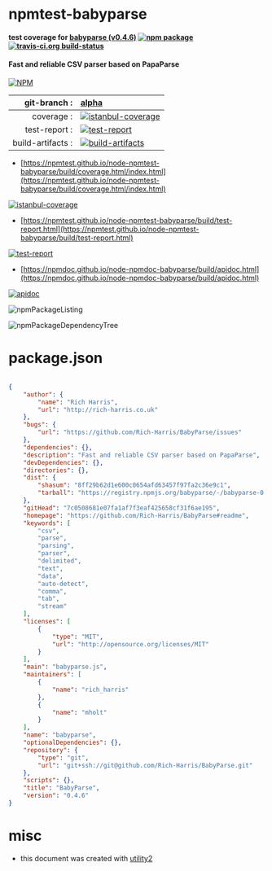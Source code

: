 # npmtest-babyparse

#### test coverage for  [babyparse (v0.4.6)](https://github.com/Rich-Harris/BabyParse#readme)  [![npm package](https://img.shields.io/npm/v/npmtest-babyparse.svg?style=flat-square)](https://www.npmjs.org/package/npmtest-babyparse) [![travis-ci.org build-status](https://api.travis-ci.org/npmtest/node-npmtest-babyparse.svg)](https://travis-ci.org/npmtest/node-npmtest-babyparse)

#### Fast and reliable CSV parser based on PapaParse

[![NPM](https://nodei.co/npm/babyparse.png?downloads=true&downloadRank=true&stars=true)](https://www.npmjs.com/package/babyparse)

| git-branch : | [alpha](https://github.com/npmtest/node-npmtest-babyparse/tree/alpha)|
|--:|:--|
| coverage : | [![istanbul-coverage](https://npmtest.github.io/node-npmtest-babyparse/build/coverage.badge.svg)](https://npmtest.github.io/node-npmtest-babyparse/build/coverage.html/index.html)|
| test-report : | [![test-report](https://npmtest.github.io/node-npmtest-babyparse/build/test-report.badge.svg)](https://npmtest.github.io/node-npmtest-babyparse/build/test-report.html)|
| build-artifacts : | [![build-artifacts](https://npmtest.github.io/node-npmtest-babyparse/glyphicons_144_folder_open.png)](https://github.com/npmtest/node-npmtest-babyparse/tree/gh-pages/build)|

- [https://npmtest.github.io/node-npmtest-babyparse/build/coverage.html/index.html](https://npmtest.github.io/node-npmtest-babyparse/build/coverage.html/index.html)

[![istanbul-coverage](https://npmtest.github.io/node-npmtest-babyparse/build/screenCapture.buildCi.browser.%252Ftmp%252Fbuild%252Fcoverage.lib.html.png)](https://npmtest.github.io/node-npmtest-babyparse/build/coverage.html/index.html)

- [https://npmtest.github.io/node-npmtest-babyparse/build/test-report.html](https://npmtest.github.io/node-npmtest-babyparse/build/test-report.html)

[![test-report](https://npmtest.github.io/node-npmtest-babyparse/build/screenCapture.buildCi.browser.%252Ftmp%252Fbuild%252Ftest-report.html.png)](https://npmtest.github.io/node-npmtest-babyparse/build/test-report.html)

- [https://npmdoc.github.io/node-npmdoc-babyparse/build/apidoc.html](https://npmdoc.github.io/node-npmdoc-babyparse/build/apidoc.html)

[![apidoc](https://npmdoc.github.io/node-npmdoc-babyparse/build/screenCapture.buildCi.browser.%252Ftmp%252Fbuild%252Fapidoc.html.png)](https://npmdoc.github.io/node-npmdoc-babyparse/build/apidoc.html)

![npmPackageListing](https://npmtest.github.io/node-npmtest-babyparse/build/screenCapture.npmPackageListing.svg)

![npmPackageDependencyTree](https://npmtest.github.io/node-npmtest-babyparse/build/screenCapture.npmPackageDependencyTree.svg)



# package.json

```json

{
    "author": {
        "name": "Rich Harris",
        "url": "http://rich-harris.co.uk"
    },
    "bugs": {
        "url": "https://github.com/Rich-Harris/BabyParse/issues"
    },
    "dependencies": {},
    "description": "Fast and reliable CSV parser based on PapaParse",
    "devDependencies": {},
    "directories": {},
    "dist": {
        "shasum": "8ff29b62d1e600c0654afd63457f97fa2c36e9c1",
        "tarball": "https://registry.npmjs.org/babyparse/-/babyparse-0.4.6.tgz"
    },
    "gitHead": "7c0508681e07fa1af7f3eaf425658cf31f6ae195",
    "homepage": "https://github.com/Rich-Harris/BabyParse#readme",
    "keywords": [
        "csv",
        "parse",
        "parsing",
        "parser",
        "delimited",
        "text",
        "data",
        "auto-detect",
        "comma",
        "tab",
        "stream"
    ],
    "licenses": [
        {
            "type": "MIT",
            "url": "http://opensource.org/licenses/MIT"
        }
    ],
    "main": "babyparse.js",
    "maintainers": [
        {
            "name": "rich_harris"
        },
        {
            "name": "mholt"
        }
    ],
    "name": "babyparse",
    "optionalDependencies": {},
    "repository": {
        "type": "git",
        "url": "git+ssh://git@github.com/Rich-Harris/BabyParse.git"
    },
    "scripts": {},
    "title": "BabyParse",
    "version": "0.4.6"
}
```



# misc
- this document was created with [utility2](https://github.com/kaizhu256/node-utility2)
